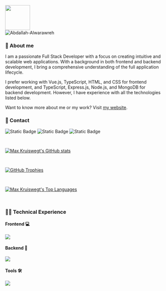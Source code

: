 <a href="https://maxkruiswegt.com" target="_blank">
  <img src="https://maxkruiswegt.com/images/MKLogoLight.webp" style="height: 5rem;">
</a>

<br>

<img src="https://komarev.com/ghpvc/?username=maxkruiswegt&label=Profile%20views&color=bf3f36&style=flat" alt="Abdallah-Alwarawreh" />

### 🚀 About me

I am a passionate Full Stack Developer with a focus on creating intuitive and scalable web applications. With a background in both frontend and backend development, I bring a comprehensive understanding of the full application lifecycle.

I prefer working with Vue.js, TypeScript, HTML, and CSS for frontend development, and TypeScript, Express.js, Node.js, and MongoDB for backend development. However, I have experience with all the technologies listed below.

Want to know more about me or my work? Visit <a href="https://maxkruiswegt.com">my website</a>.

### 🔗 Contact

![Static Badge](https://img.shields.io/badge/maxkruiswegt.com-website?style=for-the-badge&logo=firefoxbrowser&logoColor=white&labelColor=bf3f36&color=171717&link=https%3A%2F%2Fmaxkruiswegt.com%2Fcontact)
![Static Badge](https://img.shields.io/badge/email-email?style=for-the-badge&logo=maildotru&logoColor=white&labelColor=bf3f36&color=171717&link=mailto%3Ainfo%40maxkruiswegt.com)
![Static Badge](https://img.shields.io/badge/linkedin-linkedin?style=for-the-badge&color=0077B5&link=https%3A%2F%2Fwww.linkedin.com%2Fin%2Fmaxkruiswegt%2F)

<br>

[![Max Kruiswegt's GitHub stats](https://github-readme-stats.vercel.app/api?username=maxkruiswegt&show_icons=true&theme=monokai)](https://github.com/maxkruiswegt)

<br>

[![GitHub Trophies](https://github-profile-trophy.vercel.app/?username=maxkruiswegt&theme=monokai&column=4&margin-w=15&margin-h=15)](https://github.com/maxkruiswegt)

<br>

[![Max Kruiswegt's Top Languages](https://github-readme-stats.vercel.app/api/top-langs/?username=maxkruiswegt&layout=compact&theme=monokai)](https://github.com/maxkruiswegt)

<br>

### 🧑‍💻 Technical Experience

#### Frontend 💻

<img src="https://skillicons.dev/icons?i=vue,ts,js,html,css,pinia,tailwind,bootstrap"/>

#### Backend 🤖

<img src="https://skillicons.dev/icons?i=ts,js,cs,java,php,express,mongo,spring,maven,mysql"/>

#### Tools 🛠️

<img src="https://skillicons.dev/icons?i=nodejs,npm,figma,vite,postman"/>

<br>
